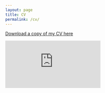 ```yaml
---
layout: page
title: CV
permalink: /cv/
---
```


[Download a copy of my CV here](https://marcyshieh.github.io/files/shieh_cv.pdf)

<embed src="https://marcyshieh.github.io/files/shieh_cv.pdf" type="application/pdf"/>
